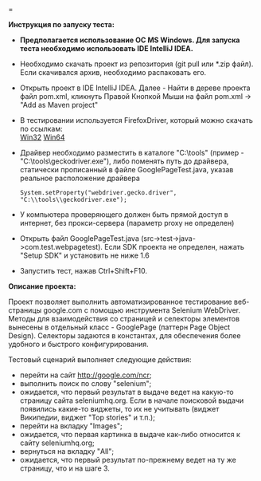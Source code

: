 
=

**Инструкция по запуску теста:**

- **Предполагается использование ОС MS Windows. Для запуска теста необходимо использовать IDE IntelliJ IDEA.**
- Необходимо скачать проект из репозитория (git pull или *.zip файл). Если скачивался архив, необходимо распаковать его.
- Открыть проект в IDE IntelliJ IDEA. Далее - Найти в дереве проекта файл pom.xml,
кликнуть Правой Кнопкой Мыши на файл pom.xml -> "Add as Maven project"
- В тестировании используется FirefoxDriver, который можно скачать по ссылкам:  
<a href="https://github.com/mozilla/geckodriver/releases/download/v0.18.0/geckodriver-v0.18.0-win32.zip">Win32</a>
<a href="https://github.com/mozilla/geckodriver/releases/download/v0.18.0/geckodriver-v0.18.0-win64.zip">Win64</a>
- Драйвер необходимо разместить в каталоге "C:\tools\" (пример -"C:\tools\geckodriver.exe"), либо поменять путь до драйвера, статически прописанный в файле GooglePageTest.java, указав реальное расположение драйвера
 

      System.setProperty("webdriver.gecko.driver", "C:\\tools\\geckodriver.exe");
    
- У компьютера проверяющего должен быть прямой доступ в интернет, без прокси-сервера (параметр proxy не определен)
- Открыть файл GooglePageTest.java (src->test->java->com.test.webpagetest). Если SDK проекта не определен, нажать "Setup SDK" и установить не ниже 1.6 
- Запустить тест, нажав Ctrl+Shift+F10.

**Описание проекта:**

Проект позволяет выполнить автоматизированное тестирование веб-страницы google.com с помощью инструмента Selenium WebDriver. 
Методы для взаимодействия со страницей и селекторы элементов вынесены в отдельный класс - GooglePage (паттерн Page Object Design). 
Селекторы задаются в константах, для обеспечения более удобного и быстрого конфигурирования.

Тестовый сценарий выполняет следующие действия:
- перейти на сайт http://google.com/ncr;
- выполнить поиск по слову "selenium";
- ожидается, что первый результат в выдаче ведет на какую-то страницу сайта
  seleniumhq.org. Если в начале поисковой выдачи появились какие-то виджеты, то их не
  учитывать (виджет Википедии, виджет "Top stories" и т.п.);
- перейти на вкладку "Images";
- ожидается, что первая картинка в выдаче как-либо относится к сайту seleniumhq.org;
- вернуться на вкладку "All";
- ожидается, что первый результат по-прежнему ведет на ту же страницу, что и на шаге 3.


